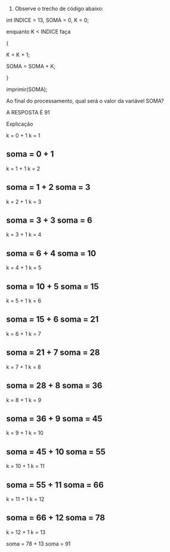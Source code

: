 1) Observe o trecho de código abaixo:

int INDICE = 13, SOMA = 0, K = 0;

enquanto K < INDICE faça

{

K = K + 1;

SOMA = SOMA + K;

}

imprimir(SOMA);

Ao final do processamento, qual será o valor da variável SOMA?

A RESPOSTA É 91

Explicação

k = 0 + 1
k = 1

soma = 0 + 1
-------------------------
k = 1 + 1
k = 2

soma = 1 + 2
soma = 3
-------------------------
k = 2 + 1
k = 3

soma = 3 + 3
soma = 6
-------------------------
k = 3 + 1
k = 4

soma = 6 + 4
soma = 10
------------------------
k = 4 + 1
k = 5

soma = 10 + 5
soma = 15
------------------------
k = 5 + 1
k = 6

soma = 15 + 6
soma = 21
------------------------
k = 6 + 1
k = 7

soma = 21 + 7
soma = 28
------------------------
k = 7 + 1
k = 8

soma = 28 + 8
soma = 36
------------------------
k = 8 + 1
k = 9

soma = 36 + 9
soma = 45
------------------------
k = 9 + 1
k = 10

soma = 45 + 10
soma = 55
------------------------
k = 10 + 1
k = 11

soma = 55 + 11
soma = 66
-----------------------
k = 11 + 1
k = 12

soma = 66 + 12
soma = 78
-----------------------
k = 12 + 1
k = 13

soma = 78 + 13
soma = 91